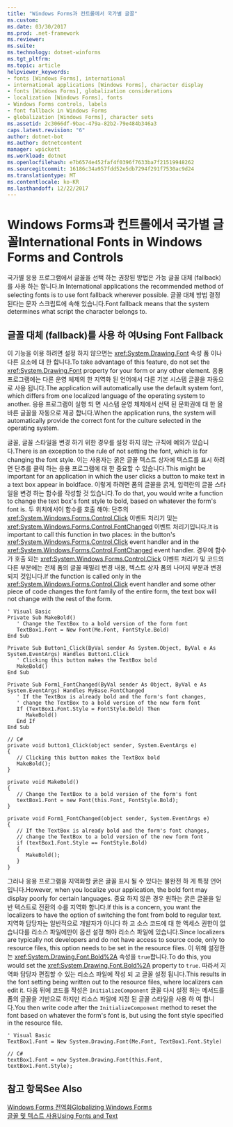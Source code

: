 ```yaml
---
title: "Windows Forms과 컨트롤에서 국가별 글꼴"
ms.custom: 
ms.date: 03/30/2017
ms.prod: .net-framework
ms.reviewer: 
ms.suite: 
ms.technology: dotnet-winforms
ms.tgt_pltfrm: 
ms.topic: article
helpviewer_keywords:
- fonts [Windows Forms], international
- international applications [Windows Forms], character display
- fonts [Windows Forms], globalization considerations
- localization [Windows Forms], fonts
- Windows Forms controls, labels
- font fallback in Windows Forms
- globalization [Windows Forms], character sets
ms.assetid: 2c3066df-9bac-479a-82b2-79e484b346a3
caps.latest.revision: "6"
author: dotnet-bot
ms.author: dotnetcontent
manager: wpickett
ms.workload: dotnet
ms.openlocfilehash: e7b6574e452faf4f0396f7633ba7f21519948262
ms.sourcegitcommit: 16186c34a957fdd52e5db7294f291f7530ac9d24
ms.translationtype: MT
ms.contentlocale: ko-KR
ms.lasthandoff: 12/22/2017
---
```

# <a name="international-fonts-in-windows-forms-and-controls"></a><span data-ttu-id="b8839-102">Windows Forms과 컨트롤에서 국가별 글꼴</span><span class="sxs-lookup"><span data-stu-id="b8839-102">International Fonts in Windows Forms and Controls</span></span>
<span data-ttu-id="b8839-103">국가별 응용 프로그램에서 글꼴을 선택 하는 권장된 방법은 가능 글꼴 대체 (fallback)를 사용 하는 합니다.</span><span class="sxs-lookup"><span data-stu-id="b8839-103">In International applications the recommended method of selecting fonts is to use font fallback wherever possible.</span></span> <span data-ttu-id="b8839-104">글꼴 대체 방법 결정 된다는 문자 스크립트에 속해 있습니다.</span><span class="sxs-lookup"><span data-stu-id="b8839-104">Font fallback means that the system determines what script the character belongs to.</span></span>  
  
## <a name="using-font-fallback"></a><span data-ttu-id="b8839-105">글꼴 대체 (fallback)를 사용 하 여</span><span class="sxs-lookup"><span data-stu-id="b8839-105">Using Font Fallback</span></span>  
 <span data-ttu-id="b8839-106">이 기능을 이용 하려면 설정 하지 않으면는 <xref:System.Drawing.Font> 속성 폼 이나 다른 요소에 대 한 합니다.</span><span class="sxs-lookup"><span data-stu-id="b8839-106">To take advantage of this feature, do not set the <xref:System.Drawing.Font> property for your form or any other element.</span></span> <span data-ttu-id="b8839-107">응용 프로그램에는 다른 운영 체제의 한 지역화 된 언어에서 다른 기본 시스템 글꼴을 자동으로 사용 됩니다.</span><span class="sxs-lookup"><span data-stu-id="b8839-107">The application will automatically use the default system font, which differs from one localized language of the operating system to another.</span></span> <span data-ttu-id="b8839-108">응용 프로그램이 실행 되 면 시스템 운영 체제에서 선택 된 문화권에 대 한 올바른 글꼴을 자동으로 제공 합니다.</span><span class="sxs-lookup"><span data-stu-id="b8839-108">When the application runs, the system will automatically provide the correct font for the culture selected in the operating system.</span></span>  
  
 <span data-ttu-id="b8839-109">글꼴, 글꼴 스타일을 변경 하기 위한 경우를 설정 하지 않는 규칙에 예외가 있습니다.</span><span class="sxs-lookup"><span data-stu-id="b8839-109">There is an exception to the rule of not setting the font, which is for changing the font style.</span></span> <span data-ttu-id="b8839-110">이는 사용자는 굵은 글꼴 텍스트 상자에 텍스트를 표시 하려면 단추를 클릭 하는 응용 프로그램에 대 한 중요할 수 있습니다.</span><span class="sxs-lookup"><span data-stu-id="b8839-110">This might be important for an application in which the user clicks a button to make text in a text box appear in boldface.</span></span> <span data-ttu-id="b8839-111">이렇게 하려면 폼의 글꼴을 굵게, 입력란의 글꼴 스타일을 변경 하는 함수를 작성할 것 있습니다.</span><span class="sxs-lookup"><span data-stu-id="b8839-111">To do that, you would write a function to change the text box's font style to bold, based on whatever the form's font is.</span></span> <span data-ttu-id="b8839-112">두 위치에서이 함수를 호출 해야: 단추의 <xref:System.Windows.Forms.Control.Click> 이벤트 처리기 및는 <xref:System.Windows.Forms.Control.FontChanged> 이벤트 처리기입니다.</span><span class="sxs-lookup"><span data-stu-id="b8839-112">It is important to call this function in two places: in the button's <xref:System.Windows.Forms.Control.Click> event handler and in the <xref:System.Windows.Forms.Control.FontChanged> event handler.</span></span> <span data-ttu-id="b8839-113">경우에 함수가 호출 되는 <xref:System.Windows.Forms.Control.Click> 이벤트 처리기 및 코드의 다른 부분에는 전체 폼의 글꼴 패밀리 변경 내용, 텍스트 상자 폼의 나머지 부분과 변경 되지 것입니다.</span><span class="sxs-lookup"><span data-stu-id="b8839-113">If the function is called only in the <xref:System.Windows.Forms.Control.Click> event handler and some other piece of code changes the font family of the entire form, the text box will not change with the rest of the form.</span></span>  
  
```  
' Visual Basic  
Private Sub MakeBold()  
   ' Change the TextBox to a bold version of the form font  
   TextBox1.Font = New Font(Me.Font, FontStyle.Bold)  
End Sub  
  
Private Sub Button1_Click(ByVal sender As System.Object, ByVal e As System.EventArgs) Handles Button1.Click  
   ' Clicking this button makes the TextBox bold  
   MakeBold()  
End Sub  
  
Private Sub Form1_FontChanged(ByVal sender As Object, ByVal e As System.EventArgs) Handles MyBase.FontChanged  
   ' If the TextBox is already bold and the form's font changes,  
   ' change the TextBox to a bold version of the new form font  
   If (TextBox1.Font.Style = FontStyle.Bold) Then  
      MakeBold()  
   End If  
End Sub  
  
// C#  
private void button1_Click(object sender, System.EventArgs e)  
{  
   // Clicking this button makes the TextBox bold  
   MakeBold();  
}  
  
private void MakeBold()   
{  
   // Change the TextBox to a bold version of the form's font  
   textBox1.Font = new Font(this.Font, FontStyle.Bold);  
}  
  
private void Form1_FontChanged(object sender, System.EventArgs e)  
{  
   // If the TextBox is already bold and the form's font changes,  
   // change the TextBox to a bold version of the new form font  
   if (textBox1.Font.Style == FontStyle.Bold)   
   {  
      MakeBold();  
   }  
}  
```  
  
 <span data-ttu-id="b8839-114">그러나 응용 프로그램을 지역화할 굵은 글꼴 표시 될 수 있다는 불완전 하 게 특정 언어입니다.</span><span class="sxs-lookup"><span data-stu-id="b8839-114">However, when you localize your application, the bold font may display poorly for certain languages.</span></span> <span data-ttu-id="b8839-115">중요 하지 않은 경우 원하는 굵은 글꼴을 일반 텍스트로 전환의 수를 지역화 합니다.</span><span class="sxs-lookup"><span data-stu-id="b8839-115">If this is a concern, you want the localizers to have the option of switching the font from bold to regular text.</span></span> <span data-ttu-id="b8839-116">지역화 담당자는 일반적으로 개발자가 아니다 하 고 소스 코드에 대 한 액세스 권한이 없습니다를 리소스 파일에만이 옵션 설정 해야 리소스 파일에 있습니다.</span><span class="sxs-lookup"><span data-stu-id="b8839-116">Since localizers are typically not developers and do not have access to source code, only to resource files, this option needs to be set in the resource files.</span></span> <span data-ttu-id="b8839-117">이 위해 설정한는 <xref:System.Drawing.Font.Bold%2A> 속성을 `true`합니다.</span><span class="sxs-lookup"><span data-stu-id="b8839-117">To do this, you would set the <xref:System.Drawing.Font.Bold%2A> property to `true`.</span></span> <span data-ttu-id="b8839-118">따라서 지역화 담당자 편집할 수 있는 리소스 파일에 작성 되 고 글꼴 설정 됩니다.</span><span class="sxs-lookup"><span data-stu-id="b8839-118">This results in the font setting being written out to the resource files, where localizers can edit it.</span></span> <span data-ttu-id="b8839-119">다음 뒤에 코드를 작성은 `InitializeComponent` 글꼴 다시 설정 하는 메서드를 폼의 글꼴을 기반으로 하지만 리소스 파일에 지정 된 글꼴 스타일을 사용 하 여 합니다.</span><span class="sxs-lookup"><span data-stu-id="b8839-119">You then write code after the `InitializeComponent` method to reset the font based on whatever the form's font is, but using the font style specified in the resource file.</span></span>  
  
```  
' Visual Basic  
TextBox1.Font = New System.Drawing.Font(Me.Font, TextBox1.Font.Style)  
  
// C#  
textBox1.Font = new System.Drawing.Font(this.Font, textBox1.Font.Style);  
```  
  
## <a name="see-also"></a><span data-ttu-id="b8839-120">참고 항목</span><span class="sxs-lookup"><span data-stu-id="b8839-120">See Also</span></span>  
 [<span data-ttu-id="b8839-121">Windows Forms 전역화</span><span class="sxs-lookup"><span data-stu-id="b8839-121">Globalizing Windows Forms</span></span>](../../../../docs/framework/winforms/advanced/globalizing-windows-forms.md)  
 [<span data-ttu-id="b8839-122">글꼴 및 텍스트 사용</span><span class="sxs-lookup"><span data-stu-id="b8839-122">Using Fonts and Text</span></span>](../../../../docs/framework/winforms/advanced/using-fonts-and-text.md)
